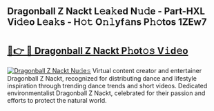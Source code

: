## Dragonball Z Nackt L𝚎a𝚔ed N𝚞𝚍e - Part-HXL Vi𝚍𝚎o L𝚎a𝚔s - H𝚘𝚝 O𝚗𝚕yf𝚊ns P𝚑𝚘tos 1ZEw7

# <h2><a href="http://kf27b2f.oniu.top/?m=Dragonball+Z+Nackt">🔗👉 🔴 Dragonball Z Nackt P𝚑ot𝚘𝚜 V𝚒d𝚎o</a></h2>

[![Dragonball Z Nackt Nu𝚍e𝚜](https://i.imgur.com/0qMVB7G.gif)](http://kf27b2f.oniu.top/?m=Dragonball+Z+Nackt)
Virtual content creator and entertainer Dragonball Z Nackt, recognized for distributing dance and lifestyle inspiration through trending dance trends and short videos. Dedicated environmentalist Dragonball Z Nackt, celebrated for their passion and efforts to protect the natural world.  
